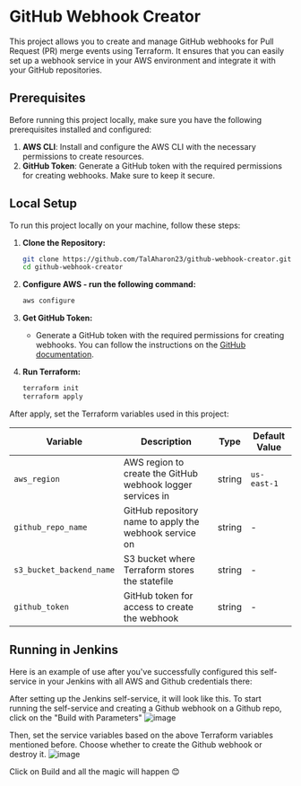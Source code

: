 # GitHub Webhook Creator

This project allows you to create and manage GitHub webhooks for Pull Request (PR) merge events using Terraform. It ensures that you can easily set up a webhook service in your AWS environment and integrate it with your GitHub repositories.

## Prerequisites

Before running this project locally, make sure you have the following prerequisites installed and configured:

1. **AWS CLI**: Install and configure the AWS CLI with the necessary permissions to create resources.
2. **GitHub Token**: Generate a GitHub token with the required permissions for creating webhooks. Make sure to keep it secure.

## Local Setup

To run this project locally on your machine, follow these steps:

1. **Clone the Repository:**
    ```bash
    git clone https://github.com/TalAharon23/github-webhook-creator.git
    cd github-webhook-creator

2. **Configure AWS - run the following command:**
    ```bash
    aws configure

3. **Get GitHub Token:**
   - Generate a GitHub token with the required permissions for creating webhooks. You can follow the instructions on the [GitHub documentation](https://docs.github.com/en/authentication/keeping-your-account-and-data-secure/creating-a-personal-access-token).

4. **Run Terraform:**
    ```bash
    terraform init
    terraform apply
    
After apply, set the Terraform variables used in this project:

| Variable                | Description                                                        | Type   | Default Value   |
| ----------------------- | ------------------------------------------------------------------ | ------ | --------------- |
| `aws_region`            | AWS region to create the GitHub webhook logger services in         | string | `us-east-1`     |
| `github_repo_name`      | GitHub repository name to apply the webhook service on             | string | -               |
| `s3_bucket_backend_name`| S3 bucket where Terraform stores the statefile                     | string | -               |
| `github_token`          | GitHub token for access to create the webhook                      | string | -               |


## Running in Jenkins

Here is an example of use after you've successfully configured this self-service in your Jenkins with all AWS and Github credentials there:

After setting up the Jenkins self-service, it will look like this. To start running the self-service and creating a Github webhook on a Github repo, click on the "Build with Parameters"
![image](https://github.com/TalAharon23/github-webhook-creator/assets/82831070/957ae229-d124-4cfe-a8e6-2ad5e6c7cd59)

Then, set the service variables based on the above Terraform variables mentioned before. Choose whether to create the Github webhook or destroy it.
![image](https://github.com/TalAharon23/github-webhook-creator/assets/82831070/14b3fc29-e931-40ca-8315-874561a939bc)

Click on Build and all the magic will happen 😊


